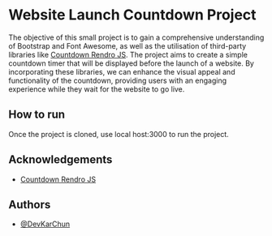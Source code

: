 # Website Launch Countdown Project

The objective of this small project is to gain a comprehensive understanding of Bootstrap and Font Awesome, as well as the utilisation of third-party libraries like [Countdown Rendro JS](https://github.com/rendro/countdown). The project aims to create a simple countdown timer that will be displayed before the launch of a website. By incorporating these libraries, we can enhance the visual appeal and functionality of the countdown, providing users with an engaging experience while they wait for the website to go live.

## How to run

Once the project is cloned, use local host:3000 to run the project.

## Acknowledgements

 - [Countdown Rendro JS](https://github.com/rendro/countdown)


## Authors

- [@DevKarChun](https://github.com/DevKarChun)

